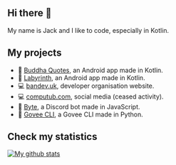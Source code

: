 ## Hi there 👋
My name is Jack and I like to code, especially in Kotlin.

## My projects
- 📱 [Buddha Quotes](https://github.com/bandev/buddha-quotes), an Android app made in Kotlin.
- 📱 [Labyrinth](https://github.com/bandev/labyrinth), an Android app made in Kotlin.
- 💻 [bandev.uk](https://bandev.uk), developer organisation website.
- 💻 [computub.com](https://computub.com), social media (ceased activity).
- 🤖 [Byte](https://github.com/jackdevey/byte), a Discord bot made in JavaScript.
- 🚨 [Govee CLI](https://github.com/jackdevey/govee-cli), a Govee CLI made in Python.

## Check my statistics
[![My github stats](https://github-readme-stats.vercel.app/api?username=jackdevey)](https://github.com/anuraghazra/github-readme-stats)

